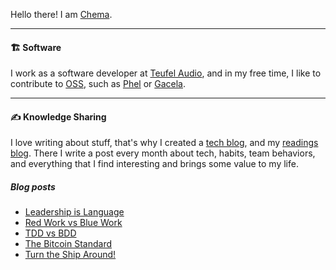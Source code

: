 Hello there! I am [Chema](https://chemaclass.es).

---

#### 🏗 Software

I work as a software developer at [Teufel Audio](http://teufel.de/), and in my free time, I like to contribute
to [OSS](https://chemaclass.es/blog/open-source-software/), such as [Phel](https://github.com/phel-lang/phel-lang)
or [Gacela](https://github.com/gacela-project/gacela).

---

#### ✍️ Knowledge Sharing

I love writing about stuff, that's why I created a [tech blog](https://chemaclass.es/blog/), and
my [readings blog](https://chemaclass.es/readings/). There I write a post every month about tech, habits, team
behaviors, and everything that I find interesting and brings some value to my life.

##### Blog posts

<!-- BLOG-POST-LIST:START -->
- [Leadership is Language](https://chemaclass.es/readings/leadership-is-language/)
- [Red Work vs Blue Work](https://chemaclass.es/blog/red-work-blue-work/)
- [TDD vs BDD](https://chemaclass.es/blog/tdd-vs-bdd/)
- [The Bitcoin Standard](https://chemaclass.es/readings/the-bitcoin-standard/)
- [Turn the Ship Around!](https://chemaclass.es/readings/turn-the-ship-around/)
<!-- BLOG-POST-LIST:END -->
